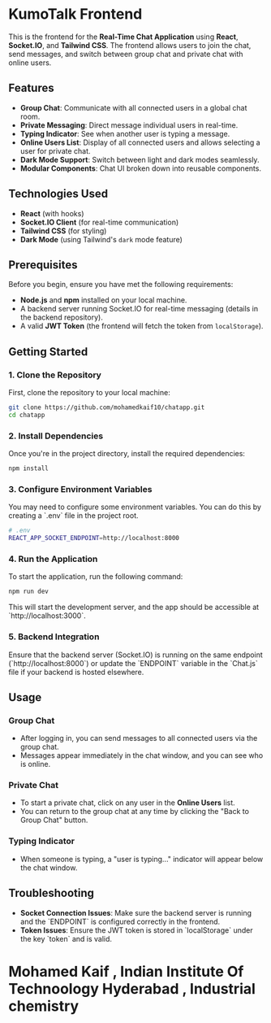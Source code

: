 # KumoTalk Frontend

This is the frontend for the **Real-Time Chat Application** using **React**, **Socket.IO**, and **Tailwind CSS**. The frontend allows users to join the chat, send messages, and switch between group chat and private chat with online users.

## Features

- **Group Chat**: Communicate with all connected users in a global chat room.
- **Private Messaging**: Direct message individual users in real-time.
- **Typing Indicator**: See when another user is typing a message.
- **Online Users List**: Display of all connected users and allows selecting a user for private chat.
- **Dark Mode Support**: Switch between light and dark modes seamlessly.
- **Modular Components**: Chat UI broken down into reusable components.

## Technologies Used

- **React** (with hooks)
- **Socket.IO Client** (for real-time communication)
- **Tailwind CSS** (for styling)
- **Dark Mode** (using Tailwind's `dark` mode feature)

## Prerequisites

Before you begin, ensure you have met the following requirements:

- **Node.js** and **npm** installed on your local machine.
- A backend server running Socket.IO for real-time messaging (details in the backend repository).
- A valid **JWT Token** (the frontend will fetch the token from `localStorage`).

## Getting Started

### 1. Clone the Repository

First, clone the repository to your local machine:

```bash
git clone https://github.com/mohamedkaif10/chatapp.git
cd chatapp
```

### 2. Install Dependencies

Once you're in the project directory, install the required dependencies:

```bash
npm install
```

### 3. Configure Environment Variables

You may need to configure some environment variables. You can do this by creating a \`.env\` file in the project root.

```bash
# .env
REACT_APP_SOCKET_ENDPOINT=http://localhost:8000
```

### 4. Run the Application

To start the application, run the following command:

```bash
npm run dev
```

This will start the development server, and the app should be accessible at \`http://localhost:3000\`.

### 5. Backend Integration

Ensure that the backend server (Socket.IO) is running on the same endpoint (\`http://localhost:8000\`) or update the \`ENDPOINT\` variable in the \`Chat.js\` file if your backend is hosted elsewhere.

## Usage

### Group Chat

- After logging in, you can send messages to all connected users via the group chat.
- Messages appear immediately in the chat window, and you can see who is online.

### Private Chat

- To start a private chat, click on any user in the **Online Users** list.
- You can return to the group chat at any time by clicking the "Back to Group Chat" button.

### Typing Indicator

- When someone is typing, a "user is typing..." indicator will appear below the chat window.

## Troubleshooting

- **Socket Connection Issues**: Make sure the backend server is running and the \`ENDPOINT\` is configured correctly in the frontend.
- **Token Issues**: Ensure the JWT token is stored in \`localStorage\` under the key \`token\` and is valid.

# Mohamed Kaif , Indian Institute Of Technoology Hyderabad , Industrial chemistry
